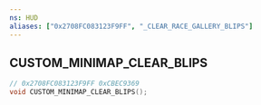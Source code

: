 ```yaml
---
ns: HUD
aliases: ["0x2708FC083123F9FF", "_CLEAR_RACE_GALLERY_BLIPS"]
---
```

## CUSTOM_MINIMAP_CLEAR_BLIPS

```c
// 0x2708FC083123F9FF 0xCBEC9369
void CUSTOM_MINIMAP_CLEAR_BLIPS();
```

